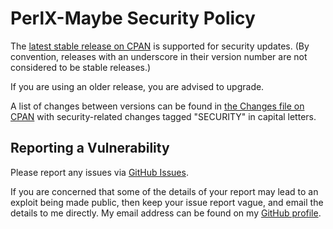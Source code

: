 # PerlX-Maybe Security Policy

The [latest stable release on CPAN](https://metacpan.org/release/PerlX-Maybe)
is supported for security updates. (By convention, releases with an underscore
in their version number are not considered to be stable releases.)

If you are using an older release, you are advised to upgrade.

A list of changes between versions can be found in
[the Changes file on CPAN](https://metacpan.org/changes/distribution/PerlX-Maybe)
with security-related changes tagged "SECURITY" in capital letters.

## Reporting a Vulnerability

Please report any issues via [GitHub Issues](https://github.com/tobyink/p5-perlx-maybe/issues).

If you are concerned that some of the details of your report may lead to an
exploit being made public, then keep your issue report vague, and email the
details to me directly. My email address can be found on my
[GitHub profile](https://github.com/tobyink).
